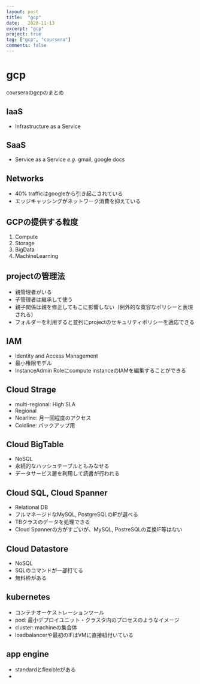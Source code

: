 ```yaml
---
layout: post
title:  "gcp"
date:   2020-11-13
excerpt: "gcp"
project: true
tag: ["gcp", "coursera"]
comments: false
---
```


# gcp
 courseraのgcpのまとめ

## IaaS
 - Infrastructure as a Service

## SaaS
 - Service as a Service
*e.g.* gmail, google docs

## Networks
 - 40% trafficはgoogleから引き起こされている
 - エッジキャッシングがネットワーク消費を抑えている

## GCPの提供する粒度
 1. Compute
 2. Storage
 3. BigData
 4. MachineLearning

## projectの管理法
 - 親管理者がいる
 - 子管理者は継承して使う
 - 親子関係は親を修正してもこに影響しない（例外的な寛容なポリシーと表現される）
 - フォルダーを利用すると並列にprojectのセキュリティポリシーを適応できる

## IAM
 - Identity and Access Management
 - 最小権限モデル
 - InstanceAdmin Roleにcompute instanceのIAMを編集することができる

## Cloud Strage
 - multi-regional: High SLA
 - Regional
 - Nearline: 月一回程度のアクセス
 - Coldline: バックアップ用

## Cloud BigTable
 - NoSQL
 - 永続的なハッシュテーブルともみなせる
 - データサービス層を利用して読書が行われる

## Cloud SQL, Cloud Spanner
 - Relational DB
 - フルマネージドなMySQL, PostgreSQLのIFが選べる
 - TBクラスのデータを処理できる
 - Cloud Spannerの方がすごいが、MySQL, PostreSQLの互換IF等はない

## Cloud Datastore
 - NoSQL
 - SQLのコマンドが一部打てる
 - 無料枠がある

## kubernetes
 - コンテナオーケストレーションツール
 - pod: 最小デプロイユニット・クラスタ内のプロセスのようなイメージ
 - cluster: machineの集合体
 - loadbalancerや最初のIFはVMに直接紐付いている

## app engine
 - standardとflexibleがある
 - 
